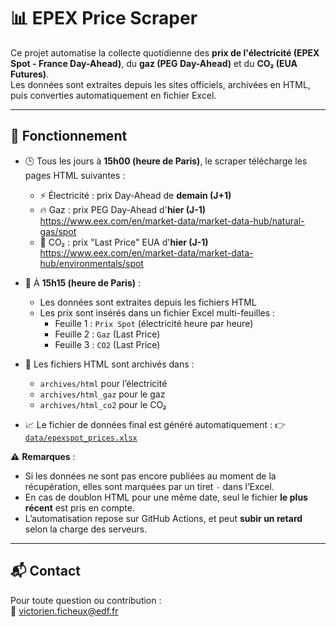 # 📊 EPEX Price Scraper

Ce projet automatise la collecte quotidienne des **prix de l'électricité (EPEX Spot - France Day-Ahead)**, du **gaz (PEG Day-Ahead)** et du **CO₂ (EUA Futures)**.  
Les données sont extraites depuis les sites officiels, archivées en HTML, puis converties automatiquement en fichier Excel.

---

## 🔄 Fonctionnement

- 🕒 Tous les jours à **15h00 (heure de Paris)**, le scraper télécharge les pages HTML suivantes :
  - ⚡ Électricité : prix Day-Ahead de **demain (J+1)** 
  - 🔥 Gaz : prix PEG Day-Ahead d'**hier (J-1)** https://www.eex.com/en/market-data/market-data-hub/natural-gas/spot
  - 🌿 CO₂ : prix "Last Price" EUA d'**hier (J-1)** https://www.eex.com/en/market-data/market-data-hub/environmentals/spot

- 🧹 À **15h15 (heure de Paris)** :
  - Les données sont extraites depuis les fichiers HTML
  - Les prix sont insérés dans un fichier Excel multi-feuilles :
    - Feuille 1 : `Prix Spot` (électricité heure par heure)
    - Feuille 2 : `Gaz` (Last Price)
    - Feuille 3 : `CO2` (Last Price)

- 📁 Les fichiers HTML sont archivés dans :
  - `archives/html` pour l’électricité
  - `archives/html_gaz` pour le gaz
  - `archives/html_co2` pour le CO₂

- 📈 Le fichier de données final est généré automatiquement :
  👉 [`data/epexspot_prices.xlsx`](data/epexspot_prices.xlsx)

⚠️ **Remarques** :
- Si les données ne sont pas encore publiées au moment de la récupération, elles sont marquées par un tiret `-` dans l’Excel.
- En cas de doublon HTML pour une même date, seul le fichier **le plus récent** est pris en compte.
- L’automatisation repose sur GitHub Actions, et peut **subir un retard** selon la charge des serveurs.

---

## 📬 Contact

Pour toute question ou contribution :  
📧 victorien.ficheux@edf.fr
